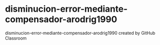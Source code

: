 # disminucion-error-mediante-compensador-arodrig1990
disminucion-error-mediante-compensador-arodrig1990 created by GitHub Classroom
